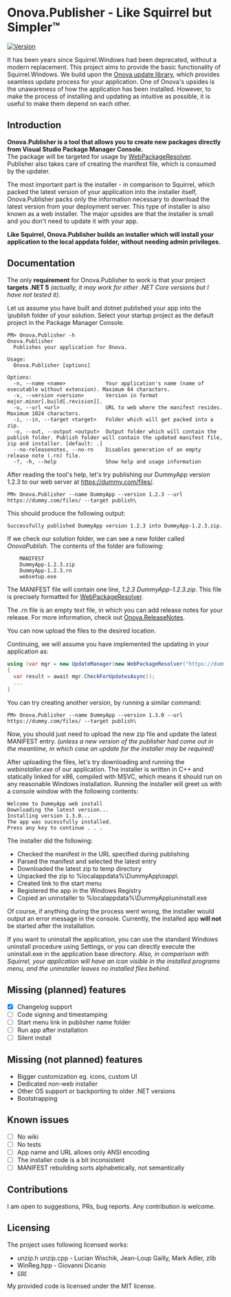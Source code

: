 # Onova.Publisher - Like Squirrel but Simpler™
[![Version](https://img.shields.io/nuget/v/Onova.Publisher.svg)](https://nuget.org/packages/Onova.Publisher)  

It has been years since Squirrel.Windows had been deprecated, without a modern replacement.
This project aims to provide the basic functionality of Squirrel.Windows.
We build upon the [Onova update library](https://github.com/Tyrrrz/Onova), which provides seamless update process for your application.
One of Onova's upsides is the unawareness of how the application has been installed.
However, to make the process of installing and updating as intuitive as possible, it is useful to make them depend on each other.

## Introduction

**Onova.Publisher is a tool that allows you to create new packages directly from Visual Studio Package Manager Console.**  
The package will be targeted for usage by [WebPackageResolver](https://github.com/Tyrrrz/Onova#webpackageresolver).  
Publisher also takes care of creating the manifest file, which is consumed by the updater.  

The most important part is the installer - in comparison to Squirrel, which packed the latest version of your application into the installer itself, Onova.Publisher packs only the information necessary to download the latest version from your deployment server.   This type of installer is also known as a web installer. The major upsides are that the installer is small and you don't need to update it with your app.  

**Like Squirrel, Onova.Publisher builds an installer which will install your application to the local appdata folder, without needing admin privileges.**  

## Documentation
The only **requirement** for Onova.Publisher to work is that your project **targets .NET 5** *(actually, it may work for other .NET Core versions but I have not tested it)*.

Let us assume you have built and dotnet published your app into the *\publish* folder of your solution.
Select your startup project as the default project in the Package Manager Console.

```
PM> Onova.Publisher -h
Onova.Publisher
  Publishes your application for Onova.

Usage:
  Onova.Publisher [options]

Options:
  -n, --name <name>             Your application's name (name of executable without extension). Maximum 64 characters.
  -v, --version <version>       Version in format major.minor[.build[.revision]].
  -u, --url <url>               URL to web where the manifest resides. Maximum 1024 characters.
  -i, --in, --target <target>   Folder which will get packed into a zip.
  -o, --out, --output <output>  Output folder which will contain the publish folder. Publish folder will contain the updated manifest file, zip and installer. [default: .]
  --no-releasenotes, --no-rn    Disables generation of an empty release note (.rn) file.
  -?, -h, --help                Show help and usage information
```

After reading the tool's help, let's try publishing our DummyApp version 1.2.3 to our web server at https://dummy.com/files/.

```
PM> Onova.Publisher --name DummyApp --version 1.2.3 --url https://dummy.com/files/ --target publish\
```

This should produce the following output:
```
Successfully published DummyApp version 1.2.3 into DummyApp-1.2.3.zip.
```
If we check our solution folder, we can see a new folder called *OnovaPublish*.
The contents of the folder are following:
```
    MANIFEST
    DummyApp-1.2.3.zip
    DummyApp-1.2.3.rn
    websetup.exe
```
The MANIFEST file will contain one line, *1.2.3 DummyApp-1.2.3.zip*. This file is precisely formatted for [WebPackageResolver](https://github.com/Tyrrrz/Onova#webpackageresolver).

The .rn file is an empty text file, in which you can add release notes for your release. For more information, check out [Onova.ReleaseNotes](https://github.com/dady8889/Onova.ReleaseNotes).

You can now upload the files to the desired location.  

Continuing, we will assume you have implemented the updating in your application as:
```csharp
using (var mgr = new UpdateManager(new WebPackageResolver("https://dummy.com/files/MANIFEST"), new ZipPackageExtractor()))
{
  var result = await mgr.CheckForUpdatesAsync();
  ...
}
```

You can try creating another version, by running a similar command:
```
PM> Onova.Publisher --name DummyApp --version 1.3.0 --url https://dummy.com/files/ --target publish\
```
Now, you should just need to upload the new zip file and update the latest MANIFEST entry. *(unless a new version of the publisher had come out in the meantime, in which case an update for the installer may be required)*

After uploading the files, let's try downloading and running the *webinstaller.exe* of our application.
The installer is written in C++ and statically linked for x86, compiled with MSVC, which means it should run on any reasonable Windows installation.
Running the installer will greet us with a console window with the following contents:
```
Welcome to DummyApp web install
Downloading the latest version...
Installing version 1.3.0...
The app was sucessfully installed.
Press any key to continue . . .
```

The installer did the following:
* Checked the manifest in the URL specified during publishing
* Parsed the manifest and selected the latest entry
* Downloaded the latest zip to temp directory
* Unpacked the zip to %localappdata%\DummyApp\oapp\
* Created link to the start menu
* Registered the app in the Windows Registry
* Copied an uninstaller to %localappdata%\DummyApp\uninstall.exe

Of course, if anything during the process went wrong, the installer would output an error message in the console.
Currently, the installed app **will not** be started after the installation.

If you want to uninstall the application, you can use the standard Windows uninstall procedure using Settings, or you can directly execute the uninstall.exe in the application base directory. *Also, in comparison with Squirrel, your application will have an icon visible in the installed programs menu, and the uninstaller leaves no installed files behind.*

## Missing (planned) features
- [x] Changelog support
- [ ] Code signing and timestamping
- [ ] Start menu link in publisher name folder
- [ ] Run app after installation
- [ ] Silent install

## Missing (not planned) features
* Bigger customization eg. icons, custom UI
* Dedicated non-web installer
* Other OS support or backporting to older .NET versions
* Bootstrapping

## Known issues
- [ ] No wiki
- [ ] No tests
- [ ] App name and URL allows only ANSI encoding
- [ ] The installer code is a bit inconsistent
- [ ] MANIFEST rebuilding sorts alphabetically, not semantically

## Contributions
I am open to suggestions, PRs, bug reports.
Any contribution is welcome.

## Licensing
The project uses following licensed works:

* unzip.h unzip.cpp - Lucian Wischik, Jean-Loup Gailly, Mark Adler, zlib
* WinReg.hpp - Giovanni Dicanio
* [cpr](https://github.com/libcpr/cpr)

My provided code is licensed under the MIT license.
